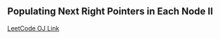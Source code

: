 Populating Next Right Pointers in Each Node II
---
[LeetCode OJ Link](https://leetcode.com/problems/populating-next-right-pointers-in-each-node-ii/)